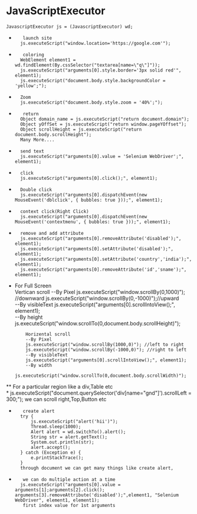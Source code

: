 # JavaScriptExecutor



	JavascriptExecutor js = (JavascriptExecutor) wd;

*		 launch site
		js.executeScript("window.location='https://google.com'");

*		 coloring
		WebElement element1 = wd.findElement(By.cssSelector("textarea[name=\"q\"]"));
		js.executeScript("arguments[0].style.border='3px solid red'", element1); 
		js.executeScript("document.body.style.backgroundColor = 'yellow';"); 

		
*		Zoom
		js.executeScript("document.body.style.zoom = '40%';"); 
		
*		 return
		Object domain_name = js.executeScript("return document.domain");
		Object yOffSet = js.executeScript("return window.pageYOffset");
		Object scrollHeight = js.executeScript("return document.body.scrollHeight");  
		Many More....

*		send text
		js.executeScript("arguments[0].value = 'Selenium WebDriver';", element1);

*		click
		js.executeScript("arguments[0].click();", element1);

*		Double click
		js.executeScript("arguments[0].dispatchEvent(new MouseEvent('dblclick', { bubbles: true }));", element1);

*		context click(Right Click)
		js.executeScript("arguments[0].dispatchEvent(new MouseEvent('contextmenu', { bubbles: true }));", element1);

*		remove and add attribute
		js.executeScript("arguments[0].removeAttribute('disabled');", element1);
		js.executeScript("arguments[0].setAttribute('disabled');", element1);
		js.executeScript("arguments[0].setAttribute('country','india');", element1);
		js.executeScript("arguments[0].removeAttribute('id','sname');", element1);
		
		
*	For Full Screen   
			Vertican scroll
			--By Pixel
			js.executeScript("window.scrollBy(0,1000)"); //downward
			js.executeScript("window.scrollBy(0,-1000)");//upward   
		    --By visibleText
			js.executeScript("arguments[0].scrollIntoView();", element1);	  
			--By height
			js.executeScript("window.scrollTo(0,document.body.scrollHeight)");       
	
   			Horizental scroll
			--By Pixel
			js.executeScript("window.scrollBy(1000,0)"); //left to right
			js.executeScript("window.scrollBy(-1000,0)"); //right to left 
			--By visibleText
			js.executeScript("arguments[0].scrollIntoView();", element1);
			--By width   
			js.executeScript("window.scrollTo(0,document.body.scrollWidth)"); 
			
			
**		For a particular region like a div,Table etc   
*
		js.executeScript("document.querySelector('div[name="gnd"]').scrollLeft = 300;");
		we can scroll right,Top,Button etc
		  			

*		 create alert
		try {
			js.executeScript("alert('hii')");
			Thread.sleep(1000);
			Alert alert = wd.switchTo().alert();
			String str = alert.getText();
			System.out.println(str);
			alert.accept();
		} catch (Exception e) {
			e.printStackTrace();
		}
		through document we can get many things like create alert,
		
		
		
*		 we can do multiple action at a time
		js.executeScript("arguments[0].value = arguments[1];arguments[2].click(); arguments[3].removeAttribute('disabled');",element1, "Selenium WebDriver", element1, element1);  
		 first index value for 1st arguments
				
				
	


